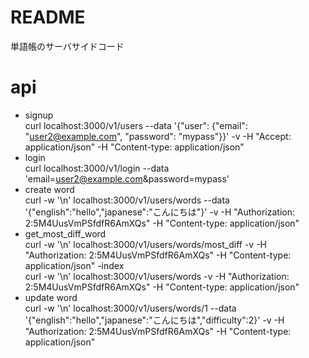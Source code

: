# README
単語帳のサーバサイドコード

# api
- signup   
curl localhost:3000/v1/users --data '{"user": {"email": "user2@example.com", "password": "mypass"}}' -v -H "Accept: application/json" -H "Content-type: application/json"
- login  
curl localhost:3000/v1/login --data 'email=user2@example.com&password=mypass'
- create word  
curl -w '\n' localhost:3000/v1/users/words --data '{"english":"hello","japanese":"こんにちは"}' -v -H "Authorization: 2:5M4UusVmPSfdfR6AmXQs" -H "Content-type: application/json"
- get_most_diff_word  
curl -w '\n' localhost:3000/v1/users/words/most_diff -v -H "Authorization: 2:5M4UusVmPSfdfR6AmXQs" -H "Content-type: application/json"
-index  
curl -w '\n' localhost:3000/v1/users/words -v -H "Authorization: 2:5M4UusVmPSfdfR6AmXQs" -H "Content-type: application/json"
- update word  
curl -w '\n' localhost:3000/v1/users/words/1 --data '{"english":"hello","japanese":"こんにちは","difficulty":2}' -v -H "Authorization: 2:5M4UusVmPSfdfR6AmXQs" -H "Content-type: application/json"
